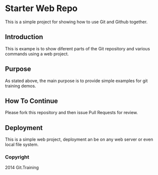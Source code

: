 # Starter Web Repo

This is a simple project for showing how to use Git and Github
together.

## Introduction

This is exampe is to show diferent parts
of the Git repository and various commands 
using a web project.

## Purpose

As stated above, the main purpose is to
provide simple examples for git training
demos.

## How To Continue

Please fork this repository and then issue Pull Requests for review.
## Deployment

This is a simple web project, deployment an be on any web server
or even local file system.

### Copyright

2014 Git.Training
